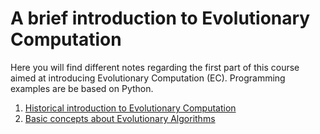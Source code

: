 # A brief introduction to Evolutionary Computation

Here you will find different notes regarding the first part of this course
aimed at introducing Evolutionary Computation (EC). Programming examples
are be based on Python.

1. [Historical introduction to Evolutionary Computation](ec-intro.md)
2. [Basic concepts about Evolutionary Algorithms](ea-concepts.md)
